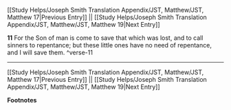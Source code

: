 [[Study Helps/Joseph Smith Translation Appendix/JST, Matthew/JST, Matthew 17|Previous Entry]]  ||  [[Study Helps/Joseph Smith Translation Appendix/JST, Matthew/JST, Matthew 19|Next Entry]]

**11**  For the Son of man is come to save that which was lost, and to call sinners to repentance; but these little ones have no need of repentance, and I will save them. ^verse-11


---
[[Study Helps/Joseph Smith Translation Appendix/JST, Matthew/JST, Matthew 17|Previous Entry]]  ||  [[Study Helps/Joseph Smith Translation Appendix/JST, Matthew/JST, Matthew 19|Next Entry]]


**Footnotes**
